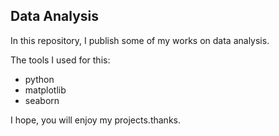 ## Data Analysis

In this repository, I publish some of my works on data analysis.

The tools I used for this:
- python
- matplotlib
- seaborn

I hope, you will enjoy my projects.thanks.
